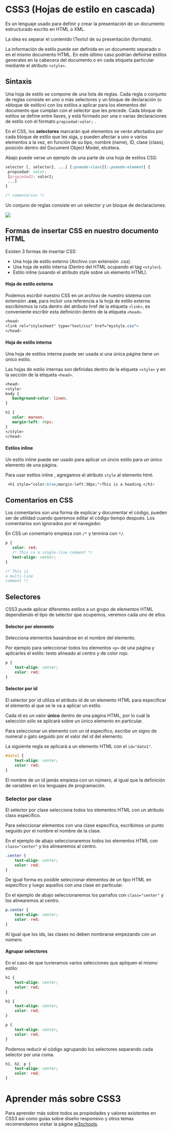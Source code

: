 # CSS3 (Hojas de estilo en cascada)
Es un lenguaje usado para definir y crear la presentación de un documento estructurado escrito en HTML o XML.

La idea es separar el contenido (Texto) de su presentación (formato).

La información de estilo puede ser definida en un documento separado o en el mismo documento HTML. En este último caso podrían definirse estilos generales en la cabecera del documento o en cada etiqueta particular mediante el atributo `<style>`.

## Sintaxis

Una hoja de estilo se compone de una lista de reglas. Cada regla o conjunto de reglas consiste en uno o más selectores y un bloque de declaración (o «bloque de estilo») con los estilos a aplicar para los elementos del documento que cumplan con el selector que les precede. Cada bloque de estilos se define entre llaves, y está formado por una o varias declaraciones de estilo con el formato ``propiedad:valor;`` .

En el CSS, los **selectores** marcarán qué elementos se verán afectados por cada bloque de estilo que les siga, y pueden afectar a uno o varios elementos a la vez, en función de su tipo, nombre (name), ID, clase (class), posición dentro del Document Object Model, etcétera.

Abajo puede verse un ejemplo de una parte de una hoja de estilos CSS:  
```css
selector [, selector2, ...] [:pseudo-class][::pseudo-element] {
 propiedad: valor;
 [propiedad2: valor2;
 ...]
}

/* comentarios */
```

Un conjuno de reglas consiste en un selector y un bloque de declaraciones.

![](images/css.png)

## Formas de insertar CSS en nuestro documento HTML
Existen 3 formas de insertar CSS:

* Una hoja de estilo externo (Archivo con extensión .css).
* Una hoja de estilo interna (Dentro del HTML ocupando el tag `<style>`).
* Estilo inline (usando el atributo style sobre un elemento HTML).

#### Hoja de estilo externa
Podemos escribir nuestro CSS en un archivo de nuestro sistema con extensión **.css**, para incluir una referencia a la hoja de estilo externa escribiremos la ruta dentro del atributo href de la etiqueta `<link>`, es conveniente escribir esta definición dentro de la etiqueta `<head>`.

```css
<head>
<link rel="stylesheet" type="text/css" href="mystyle.css">
</head>
```

#### Hoja de estilo interna

Una hoja de estilos interna puede ser usada si una única página tiene un único estilo.

Las hojas de estilo internas son definidas dentro de la etiqueta `<style>` y en la sección de la etiqueta `<head>`.

```css
<head>
<style>
body {
   background-color: linen;
}

h1 {
   color: maroon;
   margin-left: 40px;
}
</style>
</head>
```

#### Estilos inline
Un estilo inline puede ser usado para aplicar un úncio estilo para un único elemento de una página.

Para usar estilos inline , agregamos el atributo  `style` al elemento html.

```css
 <h1 style="color:blue;margin-left:30px;">This is a heading.</h1>
```


## Comentarios en CSS
Los comentarios son una forma de explicar y documentar el código, pueden ser de utilidad  cuando queremos editar el código tiempo después. Los comentarios son ignorados por el navegador.

En CSS un comentario empieza con `/*` y termina con `*/`.
```css
p {
   color: red;
   /* This is a single-line comment */
   text-align: center;
}

/* This is
a multi-line
comment */
```

## Selectores
CSS3 puede aplicar diferentes estilos a un grupo de elementos HTML dependiendo el tipo de selector que ocupemos, veremos cada uno de ellos.

#### Selector por elemento
Selecciona elementos basándose en el nombre del elemento.

Por ejemplo para seleccionar todos los elementos `<p>` de una página y aplicarles el estilo: texto alineado al centro y de color rojo.

```css
p {
    text-align: center;
    color: red;
}
```

#### Selector por id
El selector por id utiliza el atributo id de un elemento HTML para especificar el elemento al que se le va a aplicar un estilo.

Cada id es un valor **único** dentro de una página HTML, por lo cuál la selección sólo se aplicará sobre un único elemento en particular.

Para seleccionar un elemento con un id especifico, escribe un signo de numeral o gato seguido por el valor del id del elemento.

La siguiente regla se aplicará a un elemento HTML con el `id="dato1"`.

```css
#dato1 {
    text-align: center;
    color: red;
}
```

El nombre de un id jamás empieza con un número, al igual que la definición de variables en los lenguajes de programación.

### Selector por clase
El selector por clase selecciona todos los elementos HTML con un atributo class específico.

Para seleccionar elementos con una clase específica, escribimos un punto seguido por el nombre el nombre de la clase.

En el ejemplo de abajo seleccionaremos todos los elementos HTML con `class="center"` y los alinearemos al centro.

```css
.center {
    text-align: center;
    color: red;
}
```

De igual forma es posible seleccionar elementos de un tipo HTML en especifico y luego aquellos con una clase en particular.

En el ejemplo de abajo seleccionaremos los parrafos con `class="center"` y los alinearemos al centro.

```css
p.center {
    text-align: center;
    color: red;
}
```

Al igual que los ids, las clases no deben nombrarse empezando con un número.

#### Agrupar selectores

En el caso de que tuvieramos varios selecciones que apliquen el mismo estilo:

```css
h1 {
    text-align: center;
    color: red;
}

h2 {
    text-align: center;
    color: red;
}

p {
    text-align: center;
    color: red;
}
```

Podemos reducir el código agrupando los selectores separando cada selector por una coma.

```css
h1, h2, p {
    text-align: center;
    color: red;
}
```

# Aprender más sobre CSS3
Para aprender más sobre todos as propiedades y valores existentes en CSS3 así como guías sobre diseño responsivo y otros temas recomendamos visitar la página [w3schools](http://www.w3schools.com/css/default.asp).
